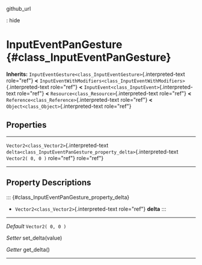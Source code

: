 github\_url

:   hide

InputEventPanGesture {#class_InputEventPanGesture}
====================

**Inherits:**
`InputEventGesture<class_InputEventGesture>`{.interpreted-text
role="ref"} **\<**
`InputEventWithModifiers<class_InputEventWithModifiers>`{.interpreted-text
role="ref"} **\<** `InputEvent<class_InputEvent>`{.interpreted-text
role="ref"} **\<** `Resource<class_Resource>`{.interpreted-text
role="ref"} **\<** `Reference<class_Reference>`{.interpreted-text
role="ref"} **\<** `Object<class_Object>`{.interpreted-text role="ref"}

Properties
----------

  -------------------------------------------- ---------------------------------------------------------------------- -------------------
  `Vector2<class_Vector2>`{.interpreted-text   `delta<class_InputEventPanGesture_property_delta>`{.interpreted-text   `Vector2( 0, 0 )`
  role="ref"}                                  role="ref"}                                                            

  -------------------------------------------- ---------------------------------------------------------------------- -------------------

Property Descriptions
---------------------

::: {#class_InputEventPanGesture_property_delta}
-   `Vector2<class_Vector2>`{.interpreted-text role="ref"} **delta**
:::

  ----------- ---------------------
  *Default*   `Vector2( 0, 0 )`

  *Setter*    set\_delta(value)

  *Getter*    get\_delta()
  ----------- ---------------------
